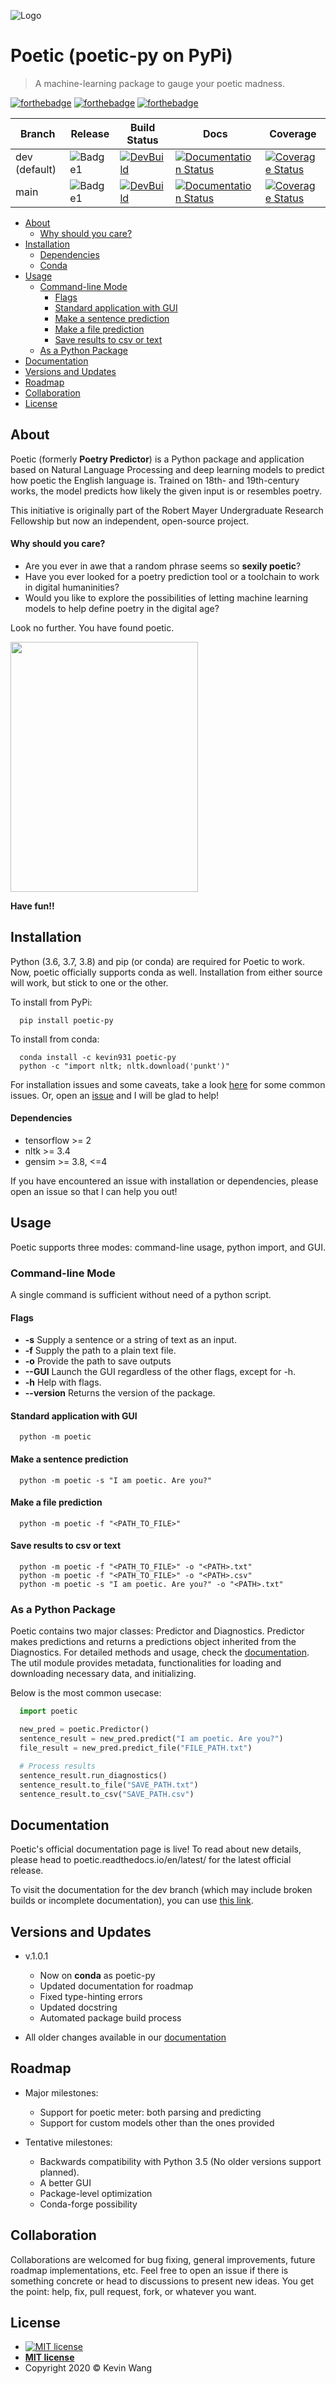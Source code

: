 ![Logo](/assets/Logo.png)

# Poetic (poetic-py on PyPi)

> A machine-learning package to gauge your poetic madness.

[![forthebadge](https://forthebadge.com/images/badges/made-with-python.svg)](https://forthebadge.com)
[![forthebadge](https://forthebadge.com/images/badges/built-with-love.svg)](https://forthebadge.com)
[![forthebadge](https://forthebadge.com/images/badges/for-you.svg)](https://forthebadge.com)

| Branch | Release | Build Status | Docs | Coverage |
| --- | --- | --- | --- | --- |
| dev (default) | ![Badge1](https://img.shields.io/badge/Version-1.0.0-success) | [![DevBuild](https://travis-ci.com/kevin931/poetic.svg?branch=dev)](https://travis-ci.com/kevin931/poetic) | [![Documentation Status](https://readthedocs.org/projects/poetic/badge/?version=dev)](https://poetic.readthedocs.io/en/latest/?badge=dev) | [![Coverage Status](https://coveralls.io/repos/github/kevin931/poetic/badge.svg?branch=dev)](https://coveralls.io/github/kevin931/poetic?branch=dev)
| main | ![Badge1](https://img.shields.io/badge/Version-1.0.0-success)  | [![DevBuild](https://travis-ci.com/kevin931/poetic.svg?branch=main)](https://travis-ci.com/kevin931/poetic) | [![Documentation Status](https://readthedocs.org/projects/poetic/badge/?version=latest)](https://poetic.readthedocs.io/en/latest/?badge=latest) | [![Coverage Status](https://coveralls.io/repos/github/kevin931/poetic/badge.svg?branch=main)](https://coveralls.io/github/kevin931/poetic?branch=main) |


<!-- START doctoc generated TOC please keep comment here to allow auto update -->
<!-- DON'T EDIT THIS SECTION, INSTEAD RE-RUN doctoc TO UPDATE -->


- [About](#about)
    - [Why should you care?](#why-should-you-care)
- [Installation](#installation)
    - [Dependencies](#dependencies)
    - [Conda](#conda)
- [Usage](#usage)
  - [Command-line Mode](#command-line-mode)
    - [Flags](#flags)
    - [Standard application with GUI](#standard-application-with-gui)
    - [Make a sentence prediction](#make-a-sentence-prediction)
    - [Make a file prediction](#make-a-file-prediction)
    - [Save results to csv or text](#save-results-to-csv-or-text)
  - [As a Python Package](#as-a-python-package)
- [Documentation](#documentation)
- [Versions and Updates](#versions-and-updates)
- [Roadmap](#roadmap)
- [Collaboration](#collaboration)
- [License](#license)

<!-- END doctoc generated TOC please keep comment here to allow auto update -->

## About

Poetic (formerly **Poetry Predictor**) is a Python package and application based on Natural Language Processing and deep learning models to predict how poetic the English language is. Trained on 18th- and 19th-century works, the model predicts how likely the given input is or resembles poetry.

This initiative is originally part of the Robert Mayer Undergraduate Research Fellowship but now an independent, open-source project.

#### Why should you care?
- Are you ever in awe that a random phrase seems so **sexily poetic**?
- Have you ever looked for a poetry prediction tool or a toolchain to work in digital humaninities?
- Would you like to explore the possibilities of letting machine learning models to help define poetry in the digital age?

Look no further. You have found poetic.

<img src="/assets/gui_demo.gif" width="300" height="400" />


**Have fun!!**

## Installation
Python (3.6, 3.7, 3.8) and pip (or conda) are required for Poetic to work. Now, poetic officially supports conda as well. Installation from either source will work, but stick to one or the other. 

To install from PyPi:

```shell
  pip install poetic-py
```

To install from conda: 

```shell
  conda install -c kevin931 poetic-py
  python -c "import nltk; nltk.download('punkt')"
```

For installation issues and some caveats, take a look [here](https://poetic.readthedocs.io/en/latest/usage/Installation.html) for some common issues. Or, open an [issue](https://github.com/kevin931/poetic/issues) and I will be glad to help!

#### Dependencies
* tensorflow >= 2
* nltk >= 3.4
* gensim >= 3.8, <=4

If you have encountered an issue with installation or dependencies, please open an issue so that I can help you out!

## Usage
Poetic supports three modes: command-line usage, python import, and GUI.

### Command-line Mode
A single command is sufficient without need of a python script.

#### Flags
- **-s**        Supply a sentence or a string of text as an input.
- **-f**        Supply the path to a plain text file.
- **-o**        Provide the path to save outputs
- **--GUI**     Launch the GUI regardless of the other flags, except for -h.
- **-h**        Help with flags.
- **--version** Returns the version of the package.

#### Standard application with GUI
```shell
  python -m poetic
```

#### Make a sentence prediction
```shell
  python -m poetic -s "I am poetic. Are you?"
```

#### Make a file prediction
```shell
  python -m poetic -f "<PATH_TO_FILE>"
```

#### Save results to csv or text
```shell
  python -m poetic -f "<PATH_TO_FILE>" -o "<PATH>.txt"
  python -m poetic -f "<PATH_TO_FILE>" -o "<PATH>.csv"
  python -m poetic -s "I am poetic. Are you?" -o "<PATH>.txt"
```

### As a Python Package
Poetic contains two major classes: Predictor and Diagnostics. Predictor makes predictions and returns a predictions object inherited from the Diagnostics. For detailed methods and usage, check the [documentation](https://poetic.readthedocs.io/en/latest/index.html). The util module provides metadata, functionalities for loading and downloading necessary data, and initializing.

Below is the most common usecase:

```python
  import poetic

  new_pred = poetic.Predictor()
  sentence_result = new_pred.predict("I am poetic. Are you?")
  file_result = new_pred.predict_file("FILE_PATH.txt")

  # Process results
  sentence_result.run_diagnostics()
  sentence_result.to_file("SAVE_PATH.txt")
  sentence_result.to_csv("SAVE_PATH.csv")

```

## Documentation
Poetic's official documentation page is live! To read about new details, please head to poetic.readthedocs.io/en/latest/ for the latest official release.

To visit the documentation for the dev branch (which may include broken builds or incomplete documentation), you can use [this link](https://poetic.readthedocs.io/en/dev/). 

## Versions and Updates
* v.1.0.1
  - Now on **conda** as poetic-py
  - Updated documentation for roadmap
  - Fixed type-hinting errors
  - Updated docstring
  - Automated package build process

* All older changes available in our [documentation](https://poetic.readthedocs.io/en/latest/Changelog.html)

## Roadmap
* Major milestones:
  - Support for poetic meter: both parsing and predicting
  - Support for custom models other than the ones provided

* Tentative milestones:
  - Backwards compatibility with Python 3.5 (No older versions support planned).
  - A better GUI
  - Package-level optimization
  - Conda-forge possibility

## Collaboration
Collaborations are welcomed for bug fixing, general improvements, future roadmap implementations, etc. Feel free to open an issue if there is something concrete or head to discussions to present new ideas. You get the point: help, fix, pull request, fork, or whatever you want.

## License
- [![MIT license](https://img.shields.io/badge/License-MIT-blue.svg)](/LICENSE.txt)
- **[MIT license](/LICENSE.txt)**
- Copyright 2020 © Kevin Wang